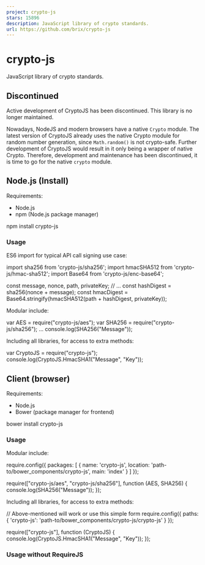```yaml
---
project: crypto-js
stars: 15896
description: JavaScript library of crypto standards.
url: https://github.com/brix/crypto-js
---
```


crypto-js
=========

JavaScript library of crypto standards.

Discontinued
------------

Active development of CryptoJS has been discontinued. This library is no longer maintained.

Nowadays, NodeJS and modern browsers have a native `Crypto` module. The latest version of CryptoJS already uses the native Crypto module for random number generation, since `Math.random()` is not crypto-safe. Further development of CryptoJS would result in it only being a wrapper of native Crypto. Therefore, development and maintenance has been discontinued, it is time to go for the native `crypto` module.

Node.js (Install)
-----------------

Requirements:

-   Node.js
-   npm (Node.js package manager)

npm install crypto-js

### Usage

ES6 import for typical API call signing use case:

import sha256 from 'crypto-js/sha256';
import hmacSHA512 from 'crypto-js/hmac-sha512';
import Base64 from 'crypto-js/enc-base64';

const message, nonce, path, privateKey; // ...
const hashDigest \= sha256(nonce + message);
const hmacDigest \= Base64.stringify(hmacSHA512(path + hashDigest, privateKey));

Modular include:

var AES \= require("crypto-js/aes");
var SHA256 \= require("crypto-js/sha256");
...
console.log(SHA256("Message"));

Including all libraries, for access to extra methods:

var CryptoJS \= require("crypto-js");
console.log(CryptoJS.HmacSHA1("Message", "Key"));

Client (browser)
----------------

Requirements:

-   Node.js
-   Bower (package manager for frontend)

bower install crypto-js

### Usage

Modular include:

require.config({
    packages: \[
        {
            name: 'crypto-js',
            location: 'path-to/bower\_components/crypto-js',
            main: 'index'
        }
    \]
});

require(\["crypto-js/aes", "crypto-js/sha256"\], function (AES, SHA256) {
    console.log(SHA256("Message"));
});

Including all libraries, for access to extra methods:

// Above-mentioned will work or use this simple form
require.config({
    paths: {
        'crypto-js': 'path-to/bower\_components/crypto-js/crypto-js'
    }
});

require(\["crypto-js"\], function (CryptoJS) {
    console.log(CryptoJS.HmacSHA1("Message", "Key"));
});

### Usage without RequireJS

<script type\="text/javascript" src\="path-to/bower\_components/crypto-js/crypto-js.js"\></script\>
<script type\="text/javascript"\>
    var encrypted \= CryptoJS.AES(...);
    var encrypted \= CryptoJS.SHA256(...);
</script\>

API
---

See: https://cryptojs.gitbook.io/docs/

### AES Encryption

#### Plain text encryption

var CryptoJS \= require("crypto-js");

// Encrypt
var ciphertext \= CryptoJS.AES.encrypt('my message', 'secret key 123').toString();

// Decrypt
var bytes  \= CryptoJS.AES.decrypt(ciphertext, 'secret key 123');
var originalText \= bytes.toString(CryptoJS.enc.Utf8);

console.log(originalText); // 'my message'

#### Object encryption

var CryptoJS \= require("crypto-js");

var data \= \[{id: 1}, {id: 2}\]

// Encrypt
var ciphertext \= CryptoJS.AES.encrypt(JSON.stringify(data), 'secret key 123').toString();

// Decrypt
var bytes  \= CryptoJS.AES.decrypt(ciphertext, 'secret key 123');
var decryptedData \= JSON.parse(bytes.toString(CryptoJS.enc.Utf8));

console.log(decryptedData); // \[{id: 1}, {id: 2}\]

### List of modules

-   `crypto-js/core`
-   `crypto-js/x64-core`
-   `crypto-js/lib-typedarrays`

* * *

-   `crypto-js/md5`
-   `crypto-js/sha1`
-   `crypto-js/sha256`
-   `crypto-js/sha224`
-   `crypto-js/sha512`
-   `crypto-js/sha384`
-   `crypto-js/sha3`
-   `crypto-js/ripemd160`

* * *

-   `crypto-js/hmac-md5`
-   `crypto-js/hmac-sha1`
-   `crypto-js/hmac-sha256`
-   `crypto-js/hmac-sha224`
-   `crypto-js/hmac-sha512`
-   `crypto-js/hmac-sha384`
-   `crypto-js/hmac-sha3`
-   `crypto-js/hmac-ripemd160`

* * *

-   `crypto-js/pbkdf2`

* * *

-   `crypto-js/aes`
-   `crypto-js/tripledes`
-   `crypto-js/rc4`
-   `crypto-js/rabbit`
-   `crypto-js/rabbit-legacy`
-   `crypto-js/evpkdf`

* * *

-   `crypto-js/format-openssl`
-   `crypto-js/format-hex`

* * *

-   `crypto-js/enc-latin1`
-   `crypto-js/enc-utf8`
-   `crypto-js/enc-hex`
-   `crypto-js/enc-utf16`
-   `crypto-js/enc-base64`

* * *

-   `crypto-js/mode-cfb`
-   `crypto-js/mode-ctr`
-   `crypto-js/mode-ctr-gladman`
-   `crypto-js/mode-ofb`
-   `crypto-js/mode-ecb`

* * *

-   `crypto-js/pad-pkcs7`
-   `crypto-js/pad-ansix923`
-   `crypto-js/pad-iso10126`
-   `crypto-js/pad-iso97971`
-   `crypto-js/pad-zeropadding`
-   `crypto-js/pad-nopadding`

Release notes
-------------

### 4.2.0

Change default hash algorithm and iteration's for PBKDF2 to prevent weak security by using the default configuration.

Custom KDF Hasher

Blowfish support

### 4.1.1

Fix module order in bundled release.

Include the browser field in the released package.json.

### 4.1.0

Added url safe variant of base64 encoding. 357

Avoid webpack to add crypto-browser package. 364

### 4.0.0

This is an update including breaking changes for some environments.

In this version `Math.random()` has been replaced by the random methods of the native crypto module.

For this reason CryptoJS might not run in some JavaScript environments without native crypto module. Such as IE 10 or before or React Native.

### 3.3.0

Rollback, `3.3.0` is the same as `3.1.9-1`.

The move of using native secure crypto module will be shifted to a new `4.x.x` version. As it is a breaking change the impact is too big for a minor release.

### 3.2.1

The usage of the native crypto module has been fixed. The import and access of the native crypto module has been improved.

### 3.2.0

In this version `Math.random()` has been replaced by the random methods of the native crypto module.

For this reason CryptoJS might does not run in some JavaScript environments without native crypto module. Such as IE 10 or before.

If it's absolute required to run CryptoJS in such an environment, stay with `3.1.x` version. Encrypting and decrypting stays compatible. But keep in mind `3.1.x` versions still use `Math.random()` which is cryptographically not secure, as it's not random enough.

This version came along with `CRITICAL` `BUG`.

DO NOT USE THIS VERSION! Please, go for a newer version!

### 3.1.x

The `3.1.x` are based on the original CryptoJS, wrapped in CommonJS modules.
